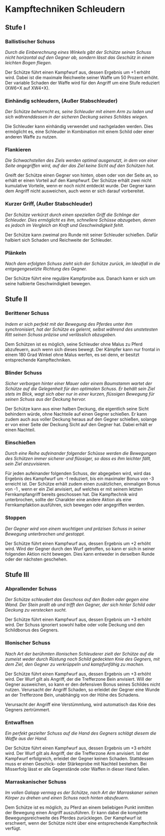 # Kampftechniken Schleudern

## Stufe I

### Ballistischer Schuss

_Durch die Einberechnung eines Winkels gibt der Schütze seinen Schuss nicht horizontal auf den Gegner ab, sondern lässt das Geschütz in einem leichten Bogen fliegen._

Der Schütze führt einen Kampfwurf aus, dessen Ergebnis um +1 erhöht wird. Dabei ist die maximale Reichweite seiner Waffe um 50 Prozent erhöht. Der variable Schaden der Waffe wird für den Angriff um eine Stufe reduziert (XW6+X auf XW4+X).

### Einhändig schleudern, (Außer Stabschleuder)

_Der Schütze beherrscht es, seine Schleuder mit einem Arm zu laden und sich währenddessen in der sicheren Deckung seines Schildes wiegen._

Die Schleuder kann einhändig verwendet und nachgeladen werden. Dies ermöglicht es, eine Schleuder in Kombination mit einem Schild oder einer anderen Waffe zu nutzen.

### Flankieren

_Die Schwachstellen des Ziels werden optimal ausgenutzt, in dem von einer Seite angegriffen wird, auf der das Ziel keine Sicht auf den Schützen hat._

Greift der Schütze einen Gegner von hinten, oben oder von der Seite an, so erhält er einen Vorteil auf den Kampfwurf. Der Schütze erhält zwei nicht kumulative Vorteile, wenn er noch nicht entdeckt wurde. Der Gegner kann dem Angriff nicht ausweichen, auch wenn er sich darauf vorbereitet.

### Kurzer Griff, (Außer Stabschleuder)

_Der Schütze verkürzt durch einen speziellen Griff die Schlinge der Schleuder. Dies ermöglicht es ihm, schnellere Schüsse abzugeben, denen es jedoch im Vergleich an Kraft und Geschwindigkeit fehlt._

Der Schütze kann zweimal pro Runde mit seiner Schleuder schießen. Dafür halbiert sich Schaden und Reichweite der Schleuder.

### Plänkeln

_Nach dem erfolgten Schuss zieht sich der Schütze zurück, im Idealfall in die entgegengesetzte Richtung des Gegner._

Der Schütze führt eine reguläre Kampfprobe aus. Danach kann er sich um seine halbierte Geschwindigkeit bewegen.

## Stufe II

### Berittener Schuss

_Indem er sich perfekt mit der Bewegung des Pferdes unter ihm synchronisiert, hat der Schütze es gelernt, selbst während des unstetesten Ritt seinen Schuss präzise und verlässlich abzugeben._

Dem Schützen ist es möglich, seine Schleuder ohne Malus zu Pferd abzufeuern, auch wenn sich dieses bewegt. Der Kämpfer kann nur frontal in einem 180 Grad Winkel ohne Malus werfen, es sei denn, er besitzt entsprechende Kampftechniken.

### Blinder Schuss

_Sicher verborgen hinter einer Mauer oder einem Baumstamm wartet der Schütze auf die Gelegenheit für den optimalen Schuss. Er behält sein Ziel stets im Blick, wagt sich aber nur in einer kurzen, flüssigen Bewegung für seinen Schuss aus der Deckung hervor._

Der Schütze kann aus einer halben Deckung, die eigentlich seine Sicht behindern würde, ohne Nachteile auf einen Gegner schießen. Er kann zudem auch aus voller Deckung heraus auf den Gegner schießen, solange er von einer Seite der Deckung Sicht auf den Gegner hat. Dabei erhält er einen Nachteil.

### Einschießen

_Durch eine Reihe aufeinander folgender Schüsse werden die Bewegungen des Schützen immer sicherer und flüssiger, so dass es ihm leichter fällt, sein Ziel anzuvisieren._

Für jeden aufeinander folgenden Schuss, der abgegeben wird, wird das Ergebnis des Kampfwurf um -1 reduziert, bis ein maximaler Bonus von -3 erreicht ist. Der Schütze erhält zudem einen zusätzlichen, einmaligen Bonus von -1 , wenn er ein Ziel anvisiert, auf welches er mit seinem letzten Fernkampfangriff bereits geschossen hat. Die Kampftechnik wird unterbrochen, sollte der Charakter eine andere Aktion als eine Fernkampfaktion ausführen, sich bewegen oder angegriffen werden.

### Stoppen

_Der Gegner wird von einem wuchtigen und präzisen Schuss in seiner Bewegung unterbrochen und gestoppt._

Der Schütze führt einen Kampfwurf aus, dessen Ergebnis um +2 erhöht wird. Wird der Gegner durch den Wurf getroffen, so kann er sich in seiner folgenden Aktion nicht bewegen. Dies kann entweder in derselben Runde oder der nächsten geschehen.

## Stufe III

### Abprallender Schuss

_Der Schütze schleudert das Geschoss auf den Boden oder gegen eine Wand. Der Stein prallt ab und trifft den Gegner, der sich hinter Schild oder Deckung zu verstecken sucht._

Der Schütze führt einen Kampfwurf aus, dessen Ergebnis um +3 erhöht wird. Der Schuss ignoriert sowohl halbe oder volle Deckung und den Schildbonus des Gegners.

### Illonischer Schuss

_Nach Art der berühmten illonischen Schleuderer zielt der Schütze auf die zumeist weder durch Rüstung noch Schild gedeckten Knie des Gegners, mit dem Ziel, den Gegner zu verkrüppeln und kampfunfähig zu machen._

Der Schütze führt einen Kampfwurf aus, dessen Ergebnis um +3 erhöht wird. Der Wurf gilt als Angriff, der die Trefferzone Bein anvisiert. Will der Gegner ausweichen, so kann er den defensiven Bonus seines Schildes nicht nutzen. Verursacht der Angriff Schaden, so erleidet der Gegner eine Wunde an der Trefferzone Bein, unabhängig von der Höhe des Schadens.

Verursacht der Angriff eine Verstümmlung, wird automatisch das Knie des Gegners zertrümmert.

### Entwaffnen

_Ein perfekt gezielter Schuss auf die Hand des Gegners schlägt diesem die Waffe aus der Hand._

Der Schütze führt einen Kampfwurf aus, dessen Ergebnis um +3 erhöht wird. Der Wurf gilt als Angriff, der die Trefferzone Arm anvisiert. Ist der Kampfwurf erfolgreich, erleidet der Gegner keinen Schaden. Stattdessen muss er einen Geschick- oder Stärkeprobe mit Nachteil bestehen. Bei Misserfolg lässt er alle Gegenstände oder Waffen in dieser Hand fallen.

### Marraskanischer Schuss

_Im vollen Galopp vermag es der Schütze, nach Art der Marraskaner seinen Körper zu drehen und einen Schuss nach hinten abzufeuern._

Dem Schütze ist es möglich, zu Pferd an einem beliebigen Punkt inmitten der Bewegung einen Angriff auszuführen. Er kann dabei die komplette Bewegungsreichweite des Pferdes zurücklegen. Der Kampfwurf ist erschwert, wenn der Schütze nicht über eine entsprechende Kampftechnik verfügt.
